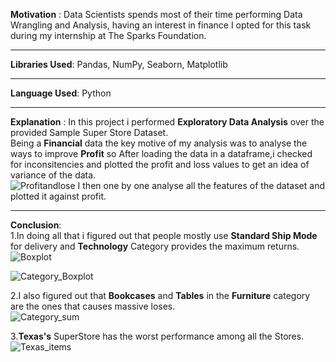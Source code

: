 **Motivation** : Data Scientists spends most of their time performing Data Wrangling and Analysis, having an interest in finance I opted for this task during my internship at The Sparks Foundation.  
____________________________________________________________________________________________________
**Libraries Used**: Pandas, NumPy, Seaborn, Matplotlib  
____________________________________________________________________________________________________
**Language Used**: Python  
____________________________________________________________________________________________________
**Explanation** : In this project i performed **Exploratory Data Analysis** over the provided Sample Super Store Dataset.  
Being a **Financial** data the key motive of my analysis was to analyse the ways to improve **Profit** so After loading the data in a dataframe,i checked for inconsitencies and plotted the profit and loss values to get an idea of variance of the data.  
![Profitandlose](https://user-images.githubusercontent.com/61156183/96611189-0cd07e80-131a-11eb-846f-28ca4779d9eb.png)
  I then one by one analyse all the features of the dataset and plotted it against profit.  
____________________________________________________________________________________________________
**Conclusion**:  
1.In doing all that i figured out that people mostly use **Standard Ship Mode** for delivery and **Technology** Category provides the maximum returns.  
![Boxplot](https://user-images.githubusercontent.com/61156183/96617121-d5190500-1320-11eb-8435-1ccbbc281aeb.png)
  
![Category_Boxplot](https://user-images.githubusercontent.com/61156183/96617249-01348600-1321-11eb-8610-6f750ae80941.png)
  
2.I also figured out that **Bookcases** and **Tables** in the **Furniture** category are the ones that causes massive loses.  
![Category_sum](https://user-images.githubusercontent.com/61156183/96617437-3f31aa00-1321-11eb-8727-cf00ce3bf891.png)
  
3.**Texas's** SuperStore has the worst performance among all the Stores.  
![Texas_items](https://user-images.githubusercontent.com/61156183/96617485-4eb0f300-1321-11eb-8851-4d4278819cdf.png)
  
  

